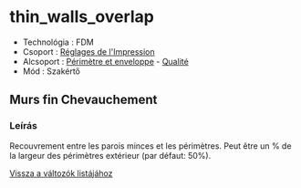 # thin\_walls\_overlap

* Technológia : FDM
* Csoport : [Réglages de l'Impression](../print_settings/print_settings.md)
* Alcsoport : [Périmètre et enveloppe](../print_settings/print_settings.md#périmètre-et-enveloppe) - [Qualité](../print_settings/print_settings.md#qualité)
* Mód : Szakértő

## Murs fin Chevauchement

### Leírás

Recouvrement entre les parois minces et les périmètres. Peut être un % de la largeur des périmètres extérieur \(par défaut: 50%\).

[Vissza a változók listájához](variable_list.md)

